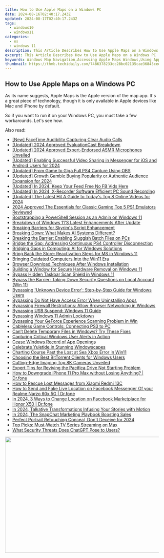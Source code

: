 ```yaml
---
title: How to Use Apple Maps on a Windows PC
date: 2024-08-16T02:40:17.243Z
updated: 2024-08-17T02:40:17.243Z
tags:
  - windows10
  - windows11
categories:
  - os
  - windows 11
description: This Article Describes How to Use Apple Maps on a Windows PC
excerpt: This Article Describes How to Use Apple Maps on a Windows PC
keywords: Windows Map Navigation,Accessing Apple Maps Windows,Using Apple Maps Desktop,Apple Maps Windows App,Navigate with Apple Maps Windows,Apple Maps Windows PC Guide,Install Apple Maps on Windows
thumbnail: https://thmb.techidaily.com/7486378233cc28bc02135cae36845cee27a44d59f904615df4dae698bbf74beb.jpg
---
```


## How to Use Apple Maps on a Windows PC

 As its name suggests, Apple Maps is the Apple version of the map app. It's a great piece of technology, though it is only available in Apple devices like Mac and iPhone by default.

 So if you want to run it on your Windows PC, you must take a few workarounds. Let's see how.

<span class="atpl-alsoreadstyle">Also read:</span>
<div><ul>
<li><a href="https://remote-screen-capture.techidaily.com/new-facetime-audibility-capturing-clear-audio-calls/"><u>[New] FaceTime Audibility  Capturing Clear Audio Calls</u></a></li>
<li><a href="https://on-screen-recording.techidaily.com/updated-2024-approved-evaluationcast-breakdown/"><u>[Updated] 2024 Approved  EvaluationCast Breakdown</u></a></li>
<li><a href="https://facebook-video-footage.techidaily.com/updated-2024-approved-expert-endorsed-asmr-microphones-unveiled/"><u>[Updated] 2024 Approved  Expert-Endorsed ASMR Microphones Unveiled</u></a></li>
<li><a href="https://facebook-video-content.techidaily.com/updated-enabling-successful-video-sharing-in-messenger-for-ios-and-android-users-for-2024/"><u>[Updated] Enabling Successful Video Sharing in Messenger for iOS and Android Users for 2024</u></a></li>
<li><a href="https://screen-activity-recording.techidaily.com/updated-from-game-to-giga-full-ps4-capture-using-obs/"><u>[Updated] From Game to Giga  Full PS4 Capture Using OBS</u></a></li>
<li><a href="https://eaxpv-info.techidaily.com/updated-growth-gamble-buying-popularity-or-authentic-audience-expansion-for-2024/"><u>[Updated] Growth Gamble  Buying Popularity or Authentic Audience Expansion for 2024</u></a></li>
<li><a href="https://facebook-video-files.techidaily.com/updated-in-2024-keep-your-feed-free-no-fb-vids-here/"><u>[Updated] In 2024, Keep Your Feed Free  No FB Vids Here</u></a></li>
<li><a href="https://screen-video-capture.techidaily.com/updated-in-2024-x-recorder-software-efficient-pc-sound-recording/"><u>[Updated] In 2024, X-Recorder Software  Efficient PC Sound Recording</u></a></li>
<li><a href="https://facebook-video-content.techidaily.com/updated-the-latest-hit-a-guide-to-todays-top-8-online-videos-for-2024/"><u>[Updated] The Latest Hit  A Guide to Today's Top 8 Online Videos for 2024</u></a></li>
<li><a href="https://desktop-recording.techidaily.com/2024-approved-the-essentials-for-classic-gaming-top-5-ps1-emulators-reviewed/"><u>2024 Approved  The Essentials for Classic Gaming  Top 5 PS1 Emulators Reviewed</u></a></li>
<li><a href="https://win11-tips.techidaily.com/bootstrapping-a-powershell-session-as-an-admin-on-windows-11/"><u>Bootstrapping a PowerShell Session as an Admin on Windows 11</u></a></li>
<li><a href="https://win11-tips.techidaily.com/breakdown-of-windows-11s-latest-enhancements-after-update/"><u>Breakdown of Windows 11'S Latest Enhancements After Update</u></a></li>
<li><a href="https://win11-tips.techidaily.com/breaking-barriers-for-skyrims-script-enhancement/"><u>Breaking Barriers for Skyrim's Script Enhancement</u></a></li>
<li><a href="https://win11-tips.techidaily.com/breaking-down-what-makes-ai-systems-different/"><u>Breaking Down: What Makes AI Systems Different?</u></a></li>
<li><a href="https://win11-tips.techidaily.com/breaking-the-barrier-enabling-sluggish-batch-files-on-pcs/"><u>Breaking the Barrier: Enabling Sluggish Batch Files on PCs</u></a></li>
<li><a href="https://win11-tips.techidaily.com/bridge-the-gap-addressing-continuous-ps4-controller-disconnection/"><u>Bridge the Gap: Addressing Continuous PS4 Controller Disconnection</u></a></li>
<li><a href="https://win11-tips.techidaily.com/bridging-gaps-in-computing-ai-for-windows-solutions/"><u>Bridging Gaps in Computing: AI for Windows Solutions</u></a></li>
<li><a href="https://win11-tips.techidaily.com/bring-back-the-store-reactivation-steps-for-ms-in-windows-11/"><u>Bring Back the Store: Reactivation Steps for MS in Windows 11</u></a></li>
<li><a href="https://win11-tips.techidaily.com/bringing-outdated-computers-into-the-win11-era/"><u>Bringing Outdated Computers Into the Win11 Era</u></a></li>
<li><a href="https://win11-tips.techidaily.com/browser-download-techniques-after-windows-installation/"><u>Browser Download Techniques After Windows Installation</u></a></li>
<li><a href="https://win11-tips.techidaily.com/building-a-window-for-secure-hardware-removal-on-windows-11/"><u>Building a Window for Secure Hardware Removal on Windows 11</u></a></li>
<li><a href="https://win11-tips.techidaily.com/bypass-hidden-taskbar-scan-shield-in-windows-11/"><u>Bypass Hidden Taskbar Scan Shield in Windows 11</u></a></li>
<li><a href="https://win11-tips.techidaily.com/bypass-the-barrier-taking-down-security-questions-on-local-account-win-11/"><u>Bypass the Barrier: Taking Down Security Questions on Local Account (Win 11)</u></a></li>
<li><a href="https://win11-tips.techidaily.com/bypassing-unknown-device-error-step-by-step-guide-for-windows-users/"><u>Bypassing 'Unknown Device Error': Step-by-Step Guide for Windows Users</u></a></li>
<li><a href="https://win11-tips.techidaily.com/bypassing-do-not-have-access-error-when-uninstalling-apps/"><u>Bypassing Do Not Have Access Error When Uninstalling Apps</u></a></li>
<li><a href="https://win11-tips.techidaily.com/bypassing-firewall-restrictions-allow-browser-networking-in-windows/"><u>Bypassing Firewall Restrictions: Allow Browser Networking in Windows</u></a></li>
<li><a href="https://win11-tips.techidaily.com/bypassing-usb-suspend-windows-11-guide/"><u>Bypassing USB Suspend: Windows 11 Guide</u></a></li>
<li><a href="https://win11-tips.techidaily.com/bypassing-windows-11-admin-lockdown/"><u>Bypassing Windows 11 Admin Lockdown</u></a></li>
<li><a href="https://win11-tips.techidaily.com/bypassing-your-geforce-experience-scanning-problem-in-win/"><u>Bypassing Your GeForce Experience Scanning Problem in Win</u></a></li>
<li><a href="https://win11-tips.techidaily.com/cableless-game-controls-connecting-ps3-to-pc/"><u>Cableless Game Controls: Connecting PS3 to PC</u></a></li>
<li><a href="https://win11-tips.techidaily.com/cant-delete-temporary-files-in-windows-try-these-fixes/"><u>Can’t Delete Temporary Files in Windows? Try These Fixes</u></a></li>
<li><a href="https://win11-tips.techidaily.com/capturing-critical-windows-user-alerts-in-action/"><u>Capturing Critical Windows User Alerts in Action</u></a></li>
<li><a href="https://win11-tips.techidaily.com/cease-windows-record-of-app-openings/"><u>Cease Windows Record of App Openings</u></a></li>
<li><a href="https://win11-tips.techidaily.com/celebrate-yuletide-in-stunning-windowscapes/"><u>Celebrate Yuletide in Stunning Windowscapes</u></a></li>
<li><a href="https://win11-tips.techidaily.com/charting-course-past-the-lost-at-sea-xbox-error-in-win11/"><u>Charting Course Past the Lost at Sea Xbox Error in Win11</u></a></li>
<li><a href="https://win11-tips.techidaily.com/choosing-the-best-bittorrent-clients-for-windows-users/"><u>Choosing the Best BitTorrent Clients for Windows Users</u></a></li>
<li><a href="https://fox-access.techidaily.com/cutting-edge-imaging-top-8k-cameras-unveiled/"><u>Cutting-Edge Imaging  Top 8K Cameras Unveiled</u></a></li>
<li><a href="https://win-blog.techidaily.com/expert-tips-for-reviving-the-pacifica-drive-not-starting-problem/"><u>Expert Tips for Reviving the Pacifica Drive Not Starting Problem</u></a></li>
<li><a href="https://phone-solutions.techidaily.com/how-to-downgrade-iphone-11-pro-max-without-losing-anything-drfone-by-drfone-ios-system-repair-ios-system-repair/"><u>How to Downgrade iPhone 11 Pro Max without Losing Anything? | Dr.fone</u></a></li>
<li><a href="https://blog-min.techidaily.com/how-to-rescue-lost-messages-from-xiaomi-redmi-13c-by-fonelab-android-recover-messages/"><u>How to Rescue Lost Messages from Xiaomi Redmi 13C</u></a></li>
<li><a href="https://location-social.techidaily.com/how-to-send-and-fake-live-location-on-facebook-messenger-of-your-realme-narzo-60x-5g-drfone-by-drfone-virtual-android/"><u>How to Send and Fake Live Location on Facebook Messenger Of your Realme Narzo 60x 5G | Dr.fone</u></a></li>
<li><a href="https://fake-location.techidaily.com/in-2024-3-ways-to-change-location-on-facebook-marketplace-for-honor-x50-drfone-by-drfone-virtual-android/"><u>In 2024, 3 Ways to Change Location on Facebook Marketplace for Honor X50 | Dr.fone</u></a></li>
<li><a href="https://some-approaches.techidaily.com/in-2024-talkative-transformations-infusing-your-stories-with-motion/"><u>In 2024, Talkative Transformations  Infusing Your Stories with Motion</u></a></li>
<li><a href="https://snapchat-videos.techidaily.com/in-2024-the-snapchat-marketing-playbook-boosting-sales/"><u>In 2024, The SnapChat Marketing Playbook  Boosting Sales</u></a></li>
<li><a href="https://extra-approaches.techidaily.com/perfect-portrait-retouching-conceal-dont-deceive-for-2024/"><u>Perfect Portrait Retouching  Conceal, Don't Deceive for 2024</u></a></li>
<li><a href="https://techtrends.techidaily.com/top-picks-must-watch-tv-series-streaming-on-max/"><u>Top Picks: Must-Watch TV Series Streaming on Max</u></a></li>
<li><a href="https://tech-revival.techidaily.com/what-security-threats-does-chatgpt-pose-to-users/"><u>What Security Threats Does ChatGPT Pose to Users?</u></a></li>
</ul></div>

<ins class="adsbygoogle"
      style="display:block"
      data-ad-client="ca-pub-7571918770474297"
      data-ad-slot="8358498916"
      data-ad-format="auto"
      data-full-width-responsive="true"></ins>
<!-- affiliate ads begin -->
<a href="https://twopages.pxf.io/c/5597632/2016067/18544" target="_top" id="2016067"><img src="//a.impactradius-go.com/display-ad/18544-2016067" border="0" alt="" width="1020" height="380"/></a><img height="0" width="0" src="https://imp.pxf.io/i/5597632/2016067/18544" style="position:absolute;visibility:hidden;" border="0" />
<!-- affiliate ads end -->